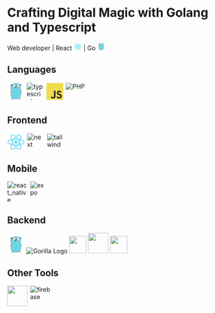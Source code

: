 # Crafting Digital Magic with Golang and Typescript

Web developer | React   <img src="https://raw.githubusercontent.com/devicons/devicon/master/icons/react/react-original.svg" alt="react" width="19" height="17"/>
| Go   <img src="https://raw.githubusercontent.com/devicons/devicon/master/icons/go/go-original.svg" alt="python" width="19" height="17"/>

## Languages
<div style="display: flex; flex-direction: row; gap: 5px;">
  <img src="https://raw.githubusercontent.com/devicons/devicon/master/icons/go/go-original.svg" alt="golang" width="40" height="40" />
  <img src="https://cdn.jsdelivr.net/gh/devicons/devicon/icons/typescript/typescript-original.svg" alt="typescript" width="40" height="40" />
  <img src="https://raw.githubusercontent.com/devicons/devicon/master/icons/javascript/javascript-original.svg" alt="javascript" width="40" height="40" margin-right="30px" />
  <img src="https://cdn.jsdelivr.net/gh/devicons/devicon@latest/icons/php/php-original.svg" alt="PHP" width="60" height="45" />
</div>

## Frontend
<div style="display:flex ; flex-direction:row ; gap:6px ; text-decoration: none; " >
  <img src="https://raw.githubusercontent.com/devicons/devicon/master/icons/react/react-original.svg" alt="react" width="40" height="40"/>
  <img src="https://cdn.jsdelivr.net/gh/devicons/devicon@latest/icons/nextjs/nextjs-original.svg" alt="next" width="40" height="40"/>
  <img src="https://cdn.jsdelivr.net/gh/devicons/devicon@latest/icons/tailwindcss/tailwindcss-original.svg" alt="tailwind" width="40" height="40"/>
</div>

## Mobile
<div style="display:flex ; flex-direction:row ; gap:6px ; text-decoration: none; " >
    <img src="https://cdn.worldvectorlogo.com/logos/react-native-1.svg" alt="react_native" width="47" height="47"/>
    <img src="https://cdn.worldvectorlogo.com/logos/expo-1.svg" alt="expo" width="40" height="40"/>
  </div>

## Backend
<div style="text-decoration: none;" >
  <img src="https://raw.githubusercontent.com/devicons/devicon/master/icons/go/go-original.svg" alt="Go" width="40" height="40"/>
  <img src="https://github.com/gorilla/.github/assets/53367916/d92caabf-98e0-473e-bfbf-ab554ba435e5" alt="Gorilla Logo" width="40" height="40"/>
  <img src="https://cdn.jsdelivr.net/gh/devicons/devicon@latest/icons/laravel/laravel-original.svg" width="40" height="40"/>
  <img src="https://cdn.jsdelivr.net/gh/devicons/devicon/icons/mysql/mysql-original-wordmark.svg" width="47" height="47"/>
  <img src="https://cdn.jsdelivr.net/gh/devicons/devicon/icons/postgresql/postgresql-original-wordmark.svg" width="40" height="40"/>
</div>

## Other Tools
<div style="display:flex ; flex-direction:row ; gap:6px ; text-decoration: none; "> 
<img src="https://cdn.jsdelivr.net/gh/devicons/devicon/icons/docker/docker-original.svg" width="47" height="47" />
<img src="https://www.vectorlogo.zone/logos/github/github-icon.svg" alt="firebase" width="47" height="47"/>
</div>
